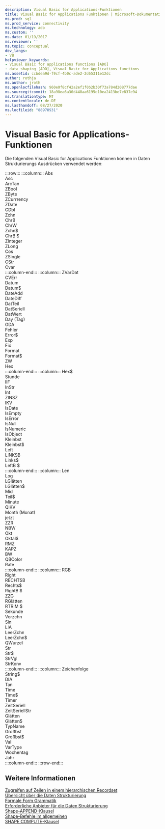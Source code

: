 ```yaml
---
description: Visual Basic for Applications-Funktionen
title: Visual Basic for Applications Funktionen | Microsoft-Dokumentation
ms.prod: sql
ms.prod_service: connectivity
ms.technology: ado
ms.custom: ''
ms.date: 01/19/2017
ms.reviewer: ''
ms.topic: conceptual
dev_langs:
- VB
helpviewer_keywords:
- Visual Basic for applications functions [ADO]
- data shaping [ADO], Visual Basic for Applications functions
ms.assetid: ccbdea9d-f9cf-4b0c-ade2-2d65311e12dc
author: rothja
ms.author: jroth
ms.openlocfilehash: 960e0f8cf42a2ef1f0b2b30f73a784d208777dae
ms.sourcegitcommit: 18a98ea6a30d448aa6195e10ea2413be7e837e94
ms.translationtype: MT
ms.contentlocale: de-DE
ms.lasthandoff: 08/27/2020
ms.locfileid: "88978931"
---
```

# <a name="visual-basic-for-applications-functions"></a>Visual Basic for Applications-Funktionen
Die folgenden Visual Basic for Applications Funktionen können in Daten Strukturierungs Ausdrücken verwendet werden:  

:::row:::
    :::column:::
        Abs  
        Asc  
        ArcTan  
        ZBool  
        ZByte  
        ZCurrrency  
        ZDate  
        CDbl  
        Zchn  
        ChrB  
        ChrW  
        Zchn$  
        ChrB $  
        ZInteger  
        ZLong  
        Cos  
        ZSingle  
        CStr  
        Cvar  
    :::column-end:::
    :::column:::
        ZVarDat  
        CVErr  
        Datum  
        Datum$  
        DateAdd  
        DateDiff  
        DatTeil  
        DatSeriell  
        DatWert  
        Day (Tag)  
        GDA  
        Fehler  
        Error$  
        Exp  
        Fix  
        Format  
        Format$  
        ZW  
        Hex  
    :::column-end:::
    :::column:::
        Hex$  
        Stunde  
        IIF  
        InStr  
        Int  
        ZINSZ  
        IKV  
        IsDate  
        IsEmpty  
        IsError  
        IsNull  
        IsNumeric  
        IsObject  
        Kleinbst  
        Kleinbst$  
        Left  
        LINKSB  
        Links$  
        LeftB $  
    :::column-end:::
    :::column:::
        Len  
        Log  
        LGlätten  
        LGlätten$  
        Mid  
        Teil$  
        Minute  
        QIKV  
        Month (Monat)  
        jetzt  
        ZZR  
        NBW  
        Okt  
        Oktal$  
        RMZ  
        KAPZ  
        BW  
        QBColor  
        Rate  
    :::column-end:::
    :::column:::
        RGB  
        Right  
        RECHTSB  
        Rechts$  
        RightB $  
        ZZG  
        RGlätten  
        RTRIM $  
        Sekunde  
        Vorzchn  
        Sin  
        LIA  
        LeerZchn  
        LeerZchn$  
        QWurzel  
        Str  
        Str$  
        StrVgl  
        StrKonv  
    :::column-end:::
    :::column:::
        Zeichenfolge  
        String$  
        DIA  
        Tan  
        Time  
        Time$  
        Timer  
        ZeitSeriell  
        ZeitSeriellStr  
        Glätten  
        Glätten$  
        TypName  
        Großbst  
        Großbst$  
        Val  
        VarType  
        Wochentag  
        Jahr  
    :::column-end:::
:::row-end:::

## <a name="see-also"></a>Weitere Informationen  
 [Zugreifen auf Zeilen in einem hierarchischen Recordset](../../../ado/guide/data/accessing-rows-in-a-hierarchical-recordset.md)   
 [Übersicht über die Daten Strukturierung](../../../ado/guide/data/data-shaping-overview.md)   
 [Formale Form Grammatik](../../../ado/guide/data/formal-shape-grammar.md)   
 [Erforderliche Anbieter für die Daten Strukturierung](../../../ado/guide/data/required-providers-for-data-shaping.md)   
 [Shape-APPEND-Klausel](../../../ado/guide/data/shape-append-clause.md)   
 [Shape-Befehle im allgemeinen](../../../ado/guide/data/shape-commands-in-general.md)   
 [SHAPE COMPUTE-Klausel](../../../ado/guide/data/shape-compute-clause.md)
